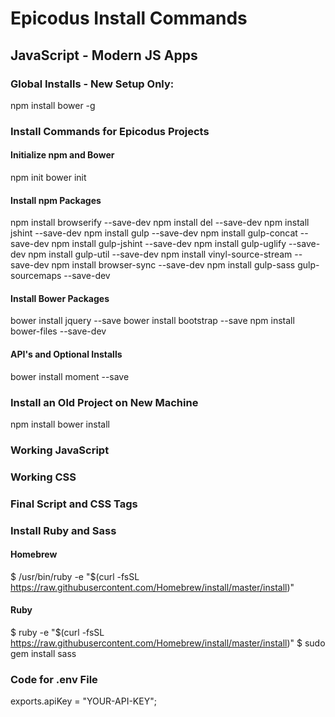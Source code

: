 # Epicodus Install Commands
## JavaScript - Modern JS Apps

### Global Installs - New Setup Only:

npm install bower -g

### Install Commands for Epicodus Projects

#### Initialize npm and Bower
npm init
bower init

#### Install npm Packages
npm install browserify --save-dev
npm install del --save-dev
npm install jshint --save-dev
npm install gulp --save-dev
npm install gulp-concat --save-dev
npm install gulp-jshint --save-dev
npm install gulp-uglify --save-dev
npm install gulp-util --save-dev
npm install vinyl-source-stream --save-dev
npm install browser-sync --save-dev
npm install gulp-sass gulp-sourcemaps --save-dev

#### Install Bower Packages
bower install jquery --save
bower install bootstrap --save
npm install bower-files --save-dev

#### API's and Optional Installs
bower install moment --save

### Install an Old Project on New Machine
npm install
bower install

### Working JavaScript
<script src="bower_components/jquery/dist/jquery.min.js"></script>
<script src="bower_components/bootstrap/dist/js/bootstrap.min.js"></script>
<script src="bower_components/moment/min/moment.min.js"></script>

### Working CSS
<link rel="stylesheet" href="bower_components/bootstrap/dist/css/bootstrap.min.css">

### Final Script and CSS Tags

<link rel="stylesheet" href="build/css/vendor.css">
<script src="build/js/vendor.min.js"></script>
<script type="text/javascript" src="build/js/app.js"></script>

### Install Ruby and Sass

#### Homebrew
$ /usr/bin/ruby -e "$(curl -fsSL https://raw.githubusercontent.com/Homebrew/install/master/install)"

#### Ruby
$ ruby -e "$(curl -fsSL https://raw.githubusercontent.com/Homebrew/install/master/install)"
$ sudo gem install sass

### Code for .env File
exports.apiKey = "YOUR-API-KEY";
